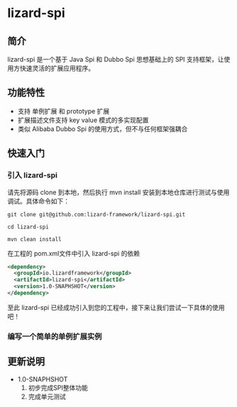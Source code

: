 # lizard-spi
## 简介
  lizard-spi 是一个基于 Java Spi 和 Dubbo Spi 思想基础上的 SPI 支持框架，让使用方快速灵活的扩展应用程序。
  
## 功能特性
  - 支持 单例扩展 和 prototype 扩展
  - 扩展描述文件支持 key value 模式的多实现配置
  - 类似 Alibaba Dubbo Spi 的使用方式，但不与任何框架强耦合

## 快速入门
### 引入 lizard-spi
  请先将源码 clone 到本地，然后执行 mvn install 安装到本地仓库进行测试与使用调试。具体命令如下：
    
    git clone git@github.com:lizard-framework/lizard-spi.git
    
    cd lizard-spi
    
    mvn clean install
  
  在工程的 pom.xml文件中引入 lizard-spi 的依赖
  
  ```xml
  <dependency>
    <groupId>io.lizardframework</groupId>
    <artifactId>lizard-spi</artifactId>
    <version>1.0-SNAPHSHOT</version>
  </dependency>
  ```
  至此 lizard-spi 已经成功引入到您的工程中，接下来让我们尝试一下具体的使用吧！
  
### 编写一个简单的单例扩展实例


## 更新说明
  - 1.0-SNAPHSHOT
    1. 初步完成SPI整体功能
    2. 完成单元测试 
  
